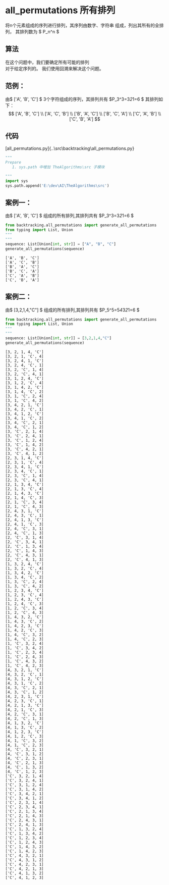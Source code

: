 # all_permutations 所有排列

将n个元素组成的序列进行排列，其序列由数字、字符串 组成，列出其所有的全排列，
其排列数为 $ P_n^n $ 

## 算法

在这个问题中，我们要确定所有可能的排列  
对于给定序列的。 我们使用回溯来解决这个问题。 

## 范例：
由$ ['A', 'B', 'C'] $  3个字符组成的序列，其排列共有 $P_3^3=3*2*1=6 $ 
其排列如下：
$$
  ['A', 'B', 'C'] \\
  ['A', 'C', 'B'] \\
  ['B', 'A', 'C'] \\
  ['B', 'C', 'A'] \\
  ['C', 'A', 'B'] \\
  ['C', 'B', 'A']
$$

## 代码
[all_permutations.py]{..\src\backtracking\all_permutations.py}




```python
"""
Prepare
   1. sys.path 中增加 TheAlgorithms\src 子模块

"""
import sys
sys.path.append('E:\dev\AI\TheAlgorithms\src')

```

## 案例一： 
由$ ['A', 'B', 'C'] $  组成的所有排列,其排列共有 $P_3^3=3*2*1=6 $ 


```python
from backtracking.all_permutations import generate_all_permutations
from typing import List, Union
"""
"""
sequence: List[Union[int, str]] = ["A", "B", "C"]
generate_all_permutations(sequence)


```

    ['A', 'B', 'C']
    ['A', 'C', 'B']
    ['B', 'A', 'C']
    ['B', 'C', 'A']
    ['C', 'A', 'B']
    ['C', 'B', 'A']
    

## 案例二： 
由$ [3,2,1,4,"C"] $  组成的所有排列,其排列共有 $P_5^5=5*4*3*2*1=6 $ 



```python
from backtracking.all_permutations import generate_all_permutations
from typing import List, Union
"""
"""
sequence: List[Union[int, str]] = [3,2,1,4,"C"]
generate_all_permutations(sequence)

```

    [3, 2, 1, 4, 'C']
    [3, 2, 1, 'C', 4]
    [3, 2, 4, 1, 'C']
    [3, 2, 4, 'C', 1]
    [3, 2, 'C', 1, 4]
    [3, 2, 'C', 4, 1]
    [3, 1, 2, 4, 'C']
    [3, 1, 2, 'C', 4]
    [3, 1, 4, 2, 'C']
    [3, 1, 4, 'C', 2]
    [3, 1, 'C', 2, 4]
    [3, 1, 'C', 4, 2]
    [3, 4, 2, 1, 'C']
    [3, 4, 2, 'C', 1]
    [3, 4, 1, 2, 'C']
    [3, 4, 1, 'C', 2]
    [3, 4, 'C', 2, 1]
    [3, 4, 'C', 1, 2]
    [3, 'C', 2, 1, 4]
    [3, 'C', 2, 4, 1]
    [3, 'C', 1, 2, 4]
    [3, 'C', 1, 4, 2]
    [3, 'C', 4, 2, 1]
    [3, 'C', 4, 1, 2]
    [2, 3, 1, 4, 'C']
    [2, 3, 1, 'C', 4]
    [2, 3, 4, 1, 'C']
    [2, 3, 4, 'C', 1]
    [2, 3, 'C', 1, 4]
    [2, 3, 'C', 4, 1]
    [2, 1, 3, 4, 'C']
    [2, 1, 3, 'C', 4]
    [2, 1, 4, 3, 'C']
    [2, 1, 4, 'C', 3]
    [2, 1, 'C', 3, 4]
    [2, 1, 'C', 4, 3]
    [2, 4, 3, 1, 'C']
    [2, 4, 3, 'C', 1]
    [2, 4, 1, 3, 'C']
    [2, 4, 1, 'C', 3]
    [2, 4, 'C', 3, 1]
    [2, 4, 'C', 1, 3]
    [2, 'C', 3, 1, 4]
    [2, 'C', 3, 4, 1]
    [2, 'C', 1, 3, 4]
    [2, 'C', 1, 4, 3]
    [2, 'C', 4, 3, 1]
    [2, 'C', 4, 1, 3]
    [1, 3, 2, 4, 'C']
    [1, 3, 2, 'C', 4]
    [1, 3, 4, 2, 'C']
    [1, 3, 4, 'C', 2]
    [1, 3, 'C', 2, 4]
    [1, 3, 'C', 4, 2]
    [1, 2, 3, 4, 'C']
    [1, 2, 3, 'C', 4]
    [1, 2, 4, 3, 'C']
    [1, 2, 4, 'C', 3]
    [1, 2, 'C', 3, 4]
    [1, 2, 'C', 4, 3]
    [1, 4, 3, 2, 'C']
    [1, 4, 3, 'C', 2]
    [1, 4, 2, 3, 'C']
    [1, 4, 2, 'C', 3]
    [1, 4, 'C', 3, 2]
    [1, 4, 'C', 2, 3]
    [1, 'C', 3, 2, 4]
    [1, 'C', 3, 4, 2]
    [1, 'C', 2, 3, 4]
    [1, 'C', 2, 4, 3]
    [1, 'C', 4, 3, 2]
    [1, 'C', 4, 2, 3]
    [4, 3, 2, 1, 'C']
    [4, 3, 2, 'C', 1]
    [4, 3, 1, 2, 'C']
    [4, 3, 1, 'C', 2]
    [4, 3, 'C', 2, 1]
    [4, 3, 'C', 1, 2]
    [4, 2, 3, 1, 'C']
    [4, 2, 3, 'C', 1]
    [4, 2, 1, 3, 'C']
    [4, 2, 1, 'C', 3]
    [4, 2, 'C', 3, 1]
    [4, 2, 'C', 1, 3]
    [4, 1, 3, 2, 'C']
    [4, 1, 3, 'C', 2]
    [4, 1, 2, 3, 'C']
    [4, 1, 2, 'C', 3]
    [4, 1, 'C', 3, 2]
    [4, 1, 'C', 2, 3]
    [4, 'C', 3, 2, 1]
    [4, 'C', 3, 1, 2]
    [4, 'C', 2, 3, 1]
    [4, 'C', 2, 1, 3]
    [4, 'C', 1, 3, 2]
    [4, 'C', 1, 2, 3]
    ['C', 3, 2, 1, 4]
    ['C', 3, 2, 4, 1]
    ['C', 3, 1, 2, 4]
    ['C', 3, 1, 4, 2]
    ['C', 3, 4, 2, 1]
    ['C', 3, 4, 1, 2]
    ['C', 2, 3, 1, 4]
    ['C', 2, 3, 4, 1]
    ['C', 2, 1, 3, 4]
    ['C', 2, 1, 4, 3]
    ['C', 2, 4, 3, 1]
    ['C', 2, 4, 1, 3]
    ['C', 1, 3, 2, 4]
    ['C', 1, 3, 4, 2]
    ['C', 1, 2, 3, 4]
    ['C', 1, 2, 4, 3]
    ['C', 1, 4, 3, 2]
    ['C', 1, 4, 2, 3]
    ['C', 4, 3, 2, 1]
    ['C', 4, 3, 1, 2]
    ['C', 4, 2, 3, 1]
    ['C', 4, 2, 1, 3]
    ['C', 4, 1, 3, 2]
    ['C', 4, 1, 2, 3]
    
